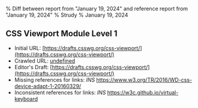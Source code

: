 % Diff between report from "January 19, 2024" and reference report from "January 19, 2024"
% Strudy
% January 19, 2024

## CSS Viewport Module Level 1

- Initial URL: [https://drafts.csswg.org/css-viewport/](https://drafts.csswg.org/css-viewport/)
- Crawled URL: [undefined](undefined)
- Editor's Draft: [https://drafts.csswg.org/css-viewport/](https://drafts.csswg.org/css-viewport/)
- Missing references for links: *INS* https://www.w3.org/TR/2016/WD-css-device-adapt-1-20160329/
- Inconsistent references for links: *INS* https://w3c.github.io/virtual-keyboard



